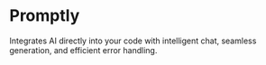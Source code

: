 # Promptly
Integrates AI directly into your code with intelligent chat, seamless generation, and efficient error handling.
